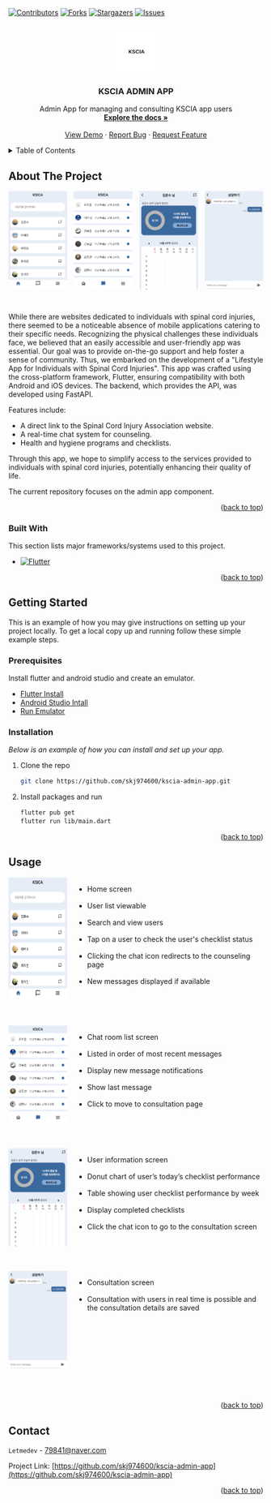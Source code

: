 <a name="readme-top"></a>

[![Contributors][contributors-shield]][contributors-url]
[![Forks][forks-shield]][forks-url]
[![Stargazers][stars-shield]][stars-url]
[![Issues][issues-shield]][issues-url]

<!-- PROJECT LOGO -->
<br />
<div align="center">
  <a href="https://github.com/skj974600/kscia-admin-app">
    <img src="./assets/images/readme/logo.png" alt="Logo" width="80" height="80">
  </a>

  <h3 align="center">KSCIA ADMIN APP</h3>

  <p align="center">
    Admin App for managing and consulting KSCIA app users 
    <br />
    <a href="https://github.com/skj974600/kscia-admin-app"><strong>Explore the docs »</strong></a>
    <br />
    <br />
    <a href="https://github.com/skj974600/kscia-admin-app">View Demo</a>
    ·
    <a href="https://github.com/skj974600/kscia-admin-app/issues">Report Bug</a>
    ·
    <a href="https://github.com/skj974600/kscia-admin-app/issues">Request Feature</a>
  </p>
</div>

<!-- TABLE OF CONTENTS -->
<details>
  <summary>Table of Contents</summary>
  <ol>
    <li>
      <a href="#about-the-project">About The Project</a>
      <ul>
        <li><a href="#built-with">Built With</a></li>
      </ul>
    </li>
    <li>
      <a href="#getting-started">Getting Started</a>
      <ul>
        <li><a href="#prerequisites">Prerequisites</a></li>
        <li><a href="#installation">Installation</a></li>
      </ul>
    </li>
    <li><a href="#usage">Usage</a></li>
    <li><a href="#contact">Contact</a></li>
  </ol>
</details>

<!-- ABOUT THE PROJECT -->

## About The Project

<!-- ![Product Screen Shot][product-screenshot] -->
<div style="display: flex; justify-content: space-between;">
    <img src="./assets/images/readme/product_screen_1.png" alt="Image 1 description" style="width: 23%; margin-right: 2%;">
    <img src="./assets/images/readme/product_screen_2.png" alt="Image 1 description" style="width: 23%; margin-right: 2%;">
    <img src="./assets/images/readme/product_screen_3.png" alt="Image 1 description" style="width: 23%; margin-right: 2%;">
    <img src="./assets/images/readme/product_screen_4.png" alt="Image 1 description" style="width: 23%;">
</div>

&nbsp;

While there are websites dedicated to individuals with spinal cord injuries, there seemed to be a noticeable absence of mobile applications catering to their specific needs. Recognizing the physical challenges these individuals face, we believed that an easily accessible and user-friendly app was essential. Our goal was to provide on-the-go support and help foster a sense of community. Thus, we embarked on the development of a "Lifestyle App for Individuals with Spinal Cord Injuries". This app was crafted using the cross-platform framework, Flutter, ensuring compatibility with both Android and iOS devices. The backend, which provides the API, was developed using FastAPI.

Features include:

- A direct link to the Spinal Cord Injury Association website.
- A real-time chat system for counseling.
- Health and hygiene programs and checklists.

Through this app, we hope to simplify access to the services provided to individuals with spinal cord injuries, potentially enhancing their quality of life.

The current repository focuses on the admin app component.

<p align="right">(<a href="#readme-top">back to top</a>)</p>

### Built With

This section lists major frameworks/systems used to this project.

- [![Flutter][Flutter]][Flutter-url]

<p align="right">(<a href="#readme-top">back to top</a>)</p>

<!-- GETTING STARTED -->

## Getting Started

This is an example of how you may give instructions on setting up your project locally.
To get a local copy up and running follow these simple example steps.

### Prerequisites

Install flutter and android studio and create an emulator.

- [Flutter Install][Flutter-Install-url]
- [Android Studio Intall][Android-Studio-Install-url]
- [Run Emulator][Run-Emulator-url]

### Installation

_Below is an example of how you can install and set up your app._

1. Clone the repo

   ```sh
   git clone https://github.com/skj974600/kscia-admin-app.git
   ```

2. Install packages and run

   ```sh
   flutter pub get
   flutter run lib/main.dart
   ```

<p align="right">(<a href="#readme-top">back to top</a>)</p>

<!-- USAGE EXAMPLES -->

## Usage

<div style="display:flex; margin-bottom:2rem;">
    <img src="./assets/images/readme/product_screen_1.png" alt="Image 1 description" align="left" style="width: 23%;margin-right:1rem;">
    <span>
      <ul style="display:flex;flex-direction:column;">
        <li style="margin-bottom:1rem;">Home screen</li>
        <li style="margin-bottom:1rem;">User list viewable</li>
        <li style="margin-bottom:1rem;">Search and view users</li>
        <li style="margin-bottom:1rem;">Tap on a user to check the user's checklist status</li>
        <li style="margin-bottom:1rem;">Clicking the chat icon redirects to the counseling page</li>
        <li style="margin-bottom:1rem;">New messages displayed if available</li>
      </ul>
    </span>
</div>
<br clear="left"/>
<div style="display:flex; margin-bottom:2rem;">
    <img src="./assets/images/readme/product_screen_2.png" alt="Image 1 description" align="left" style="width: 23%;margin-right:1rem;">
    <span>
      <ul style="display:flex;flex-direction:column;">
        <li style="margin-bottom:1rem;">Chat room list screen</li>
        <li style="margin-bottom:1rem;">Listed in order of most recent messages</li>
        <li style="margin-bottom:1rem;">Display new message notifications</li>
        <li style="margin-bottom:1rem;">Show last message</li>
        <li style="margin-bottom:1rem;">Click to move to consultation page</li>
      </ul>
    </span>
</div>
<br clear="left"/>
<div style="display:flex; margin-bottom:2rem;">
    <img src="./assets/images/readme/product_screen_3.png" alt="Image 1 description" align="left" style="width: 23%;margin-right:1rem;">
    <span>
      <ul style="display:flex;flex-direction:column;">
        <li style="margin-bottom:1rem;">User information screen</li>
        <li style="margin-bottom:1rem;">Donut chart of user’s today’s checklist performance</li>
        <li style="margin-bottom:1rem;">Table showing user checklist performance by week</li>
        <li style="margin-bottom:1rem;">Display completed checklists</li>
        <li style="margin-bottom:1rem;">Click the chat icon to go to the consultation screen</li>
      </ul>
    </span>
</div>
<br clear="left"/>
<div style="display:flex; margin-bottom:2rem;">
    <img src="./assets/images/readme/product_screen_4.png" alt="Image 1 description" align="left"style="width: 23%;margin-right:1rem;">
    <span>
      <ul style="display:flex;flex-direction:column;">
        <li style="margin-bottom:1rem;">Consultation screen</li>
        <li style="margin-bottom:1rem;">Consultation with users in real time is possible and the consultation details are saved</li>
      </ul>
    </span>
</div>
<br clear="left"/>

<p align="right">(<a href="#readme-top">back to top</a>)</p>

## Contact

`Letmedev` - <79841@naver.com>

Project Link: [https://github.com/skj974600/kscia-admin-app](https://github.com/skj974600/kscia-admin-app)

<p align="right">(<a href="#readme-top">back to top</a>)</p>

<!-- MARKDOWN LINKS & IMAGES -->

[contributors-shield]: https://img.shields.io/github/contributors/skj974600/kscia-admin-app.svg?style=for-the-badge
[contributors-url]: https://github.com/skj974600/kscia-admin-app/graphs/contributors
[forks-shield]: https://img.shields.io/github/forks/skj974600/kscia-admin-app.svg?style=for-the-badge
[forks-url]: https://github.com/skj974600/kscia-admin-app/network/members
[stars-shield]: https://img.shields.io/github/stars/skj974600/kscia-admin-app.svg?style=for-the-badge
[stars-url]: https://github.com/skj974600/kscia-admin-app/stargazers
[issues-shield]: https://img.shields.io/github/issues/skj974600/kscia-admin-app.svg?style=for-the-badge
[issues-url]: https://github.com/skj974600/kscia-admin-app/issues
[product-screenshot]: images/readme/product_screenshot.png
[Flutter]: https://img.shields.io/badge/Flutter-%2302569B.svg?style=for-the-badge&logo=Flutter&logoColor=white
[Flutter-url]: https://flutter.dev/
[Flutter-install-url]: https://docs.flutter.dev/get-started/install
[Android-Studio-install-url]: https://developer.android.com/studio
[Run-Emulator-url]: https://developer.android.com/studio/run/emulator?hl=en
